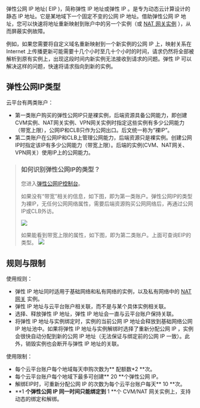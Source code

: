 弹性公网 IP 地址( EIP )，简称弹性 IP 地址或弹性 IP 。是专为动态云计算设计的静态 IP 地址。它是某地域下一个固定不变的公网 IP 地址。借助弹性公网 IP 地址，您可以快速将地址重新映射到账户中的另一个实例（或  [NAT 网关实例](/doc/product/215/%E7%BD%91%E5%85%B3#2.-nat.E7.BD.91.E5.85.B3) ），从而屏蔽实例故障。

例如，如果您需要将自定义域名重新映射到一个新实例的公网 IP 上，映射关系在 Internet 上传播更新可能需要十几个小时至几十个小时的时间，请求仍然将全部被解析到原有实例上，出现这段时间内新实例无法接收到请求的问题。弹性 IP 可以解决这样的问题，快速将请求指向到新的实例。

## 弹性公网IP类型
云平台有两类账户：

- 第一类账户购买的弹性公网IP只是裸实例，后端资源具备公网能力，即创建CVM实例、NAT网关实例、VPN网关实例时指定这些实例有多少公网能力（带宽上限），公网IP和CLB只作为公网出口。后文统一称为“裸IP”。
- 第二类账户在公网IP和CLB上管理公网能力，后端资源只是裸实例。创建公网IP时指定该IP有多少公网能力（带宽上限）。后端的实例(CVM、NAT网关、VPN网关）使用IP上的公网能力。

>### 如何识别弹性公网IP的类型？
>
>您进入[弹性公网IP控制台](https://console.tce.fsphere.cn/cvm/eip)。
>
>如果没有“带宽”相关的信息，如下图，即为第一类账户。弹性公网IP的类型为裸IP，无任何公网网络属性，需要后端资源购买公网网络后，再通过公网IP或CLB外访。
>
>![](http://imgcache.tce.fsphere.cn/static/mc.qcloudimg.com/static/img/a79b3329758594fd230594a9a52352b7/eip.png)
>
>如果能看到带宽上限的属性，如下图，即为第二类账户。上面可查询EIP的类型。
>![](http://imgcache.tce.fsphere.cn/static/mc.qcloudimg.com/static/img/bd91715ed89497bda313189331b2baaf/eip2.png)

## 规则与限制
使用规则：
 - 弹性 IP 地址同时适用于基础网络和私有网络的实例，以及私有网络中的 [NAT 网关](/doc/product/215/4975) 实例。
 - 弹性 IP 地址与云平台账户相关联，而不是与某个具体实例相关联。
 - 选择、释放弹性 IP 地址，弹性 IP 地址会一直与云平台账户保持关联。
 - 将弹性 IP 地址与实例绑定时，实例的当前公网 IP 地址会释放到基础网络公网 IP 地址池中。如果将弹性 IP 地址与实例解绑时选择了重新分配公网 IP ，实例会很快自动分配到新的公网 IP 地址（无法保证与绑定前的公网 IP 一致）。此外，销毁实例也会断开与弹性 IP 地址的关联。
 
使用限制：
 - 每个云平台账户每个地域每天申购次数为** 配额数\*2 **次。
 - 每个云平台账户每个地域下最多可创建** 20 **个弹性公网 IP。
 - 解绑EIP时，可重新分配公网 IP 的次数为每个云平台账户每天** 10 **次。
 - **1 **个弹性公网 IP 同一时间只能绑定到** 1 **个 CVM/NAT 网关实例上，支持动态的绑定和解绑。 


